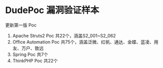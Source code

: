 # DudePoc 漏洞验证样本  

更新第一版 Poc
1. Apache Struts2 Poc 共22个，涵盖S2_001~S2_062
2. Office Automation Poc 共75个，涵盖泛微、红帆、通达、金蝶、蓝凌、用友、万户、致远
3. Spring Poc 共7个
4. ThinkPHP Poc 共22个



